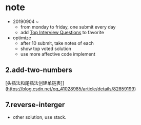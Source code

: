 # note

- 20190904 ~
  - from monday to friday, one submit every day
  - add [Top Interview Questions](https://leetcode.com/problemset/top-interview-questions/) to favorite
- optimize
  - after 10 submit, take notes of each
  - show top voted solution
  - use more affective code implement

## 2.add-two-numbers

[头插法和尾插法创建单链表]](https://blog.csdn.net/qq_41028985/article/details/82859199)

## 7.reverse-interger

- other solution, use stack.